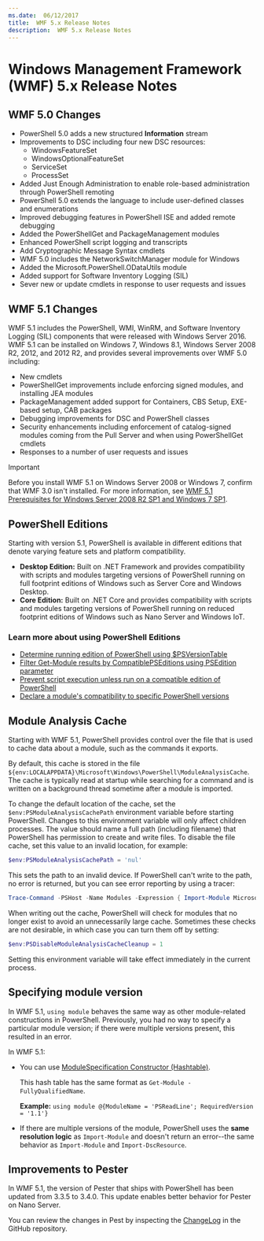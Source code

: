 ```yaml
---
ms.date:  06/12/2017
title:  WMF 5.x Release Notes
description:  WMF 5.x Release Notes
---
```


# Windows Management Framework (WMF) 5.x Release Notes

## WMF 5.0 Changes

- PowerShell 5.0 adds a new structured **Information** stream
- Improvements to DSC including four new DSC resources:
  - WindowsFeatureSet
  - WindowsOptionalFeatureSet
  - ServiceSet
  - ProcessSet
- Added Just Enough Administration to enable role-based administration through PowerShell remoting
- PowerShell 5.0 extends the language to include user-defined classes and enumerations
- Improved debugging features in PowerShell ISE and added remote debugging
- Added the PowerShellGet and PackageManagement modules
- Enhanced PowerShell script logging and transcripts
- Add Cryptographic Message Syntax cmdlets
- WMF 5.0 includes the NetworkSwitchManager module for Windows
- Added the Microsoft.PowerShell.ODataUtils module
- Added support for Software Inventory Logging (SIL)
- Sever new or update cmdlets in response to user requests and issues

## WMF 5.1 Changes

WMF 5.1 includes the PowerShell, WMI, WinRM, and Software Inventory Logging (SIL) components that
were released with Windows Server 2016. WMF 5.1 can be installed on Windows 7, Windows 8.1, Windows
Server 2008 R2, 2012, and 2012 R2, and provides several improvements over WMF 5.0 including:

- New cmdlets
- PowerShellGet improvements include enforcing signed modules, and installing JEA modules
- PackageManagement added support for Containers, CBS Setup, EXE-based setup, CAB packages
- Debugging improvements for DSC and PowerShell classes
- Security enhancements including enforcement of catalog-signed modules coming from the Pull Server
  and when using PowerShellGet cmdlets
- Responses to a number of user requests and issues

> [!IMPORTANT]
> Before you install WMF 5.1 on Windows Server 2008 or Windows 7, confirm that WMF 3.0 isn't
> installed. For more information, see
> [WMF 5.1 Prerequisites for Windows Server 2008 R2 SP1 and Windows 7 SP1](../setup/install-configure.md#wmf-51-prerequisites-for-windows-server-2008-r2-sp1-and-windows-7-sp1).

## PowerShell Editions

Starting with version 5.1, PowerShell is available in different editions that denote varying
feature sets and platform compatibility.

- **Desktop Edition:** Built on .NET Framework and provides compatibility with scripts and modules
  targeting versions of PowerShell running on full footprint editions of Windows such as Server Core
  and Windows Desktop.
- **Core Edition:** Built on .NET Core and provides compatibility with scripts and modules targeting
  versions of PowerShell running on reduced footprint editions of Windows such as Nano Server and
  Windows IoT.

### Learn more about using PowerShell Editions

- [Determine running edition of PowerShell using $PSVersionTable](/powershell/module/microsoft.powershell.core/about/about_automatic_variables)
- [Filter Get-Module results by CompatiblePSEditions using PSEdition parameter](/powershell/module/microsoft.powershell.core/get-module)
- [Prevent script execution unless run on a compatible edition of PowerShell](/powershell/scripting/gallery/concepts/script-psedition-support)
- [Declare a module's compatibility to specific PowerShell versions](/powershell/scripting/gallery/concepts/module-psedition-support)

## Module Analysis Cache

Starting with WMF 5.1, PowerShell provides control over the file that is used to cache data about a
module, such as the commands it exports.

By default, this cache is stored in the file
`${env:LOCALAPPDATA}\Microsoft\Windows\PowerShell\ModuleAnalysisCache`. The cache is typically read
at startup while searching for a command and is written on a background thread sometime after a
module is imported.

To change the default location of the cache, set the `$env:PSModuleAnalysisCachePath` environment
variable before starting PowerShell. Changes to this environment variable will only affect children
processes. The value should name a full path (including filename) that PowerShell has permission to
create and write files. To disable the file cache, set this value to an invalid location, for
example:

```powershell
$env:PSModuleAnalysisCachePath = 'nul'
```

This sets the path to an invalid device. If PowerShell can't write to the path, no error is
returned, but you can see error reporting by using a tracer:

```powershell
Trace-Command -PSHost -Name Modules -Expression { Import-Module Microsoft.PowerShell.Management -Force }
```

When writing out the cache, PowerShell will check for modules that no longer exist to avoid an
unnecessarily large cache. Sometimes these checks are not desirable, in which case you can turn them
off by setting:

```powershell
$env:PSDisableModuleAnalysisCacheCleanup = 1
```

Setting this environment variable will take effect immediately in the current process.

## Specifying module version

In WMF 5.1, `using module` behaves the same way as other module-related constructions in PowerShell.
Previously, you had no way to specify a particular module version; if there were multiple versions
present, this resulted in an error.

In WMF 5.1:

- You can use
  [ModuleSpecification Constructor (Hashtable)](/dotnet/api/microsoft.powershell.commands.modulespecification.-ctor?view=powershellsdk-1.1.0#Microsoft_PowerShell_Commands_ModuleSpecification__ctor_System_Collections_Hashtable_).

  This hash table has the same format as `Get-Module -FullyQualifiedName`.

  **Example:** `using module @{ModuleName = 'PSReadLine'; RequiredVersion = '1.1'}`

- If there are multiple versions of the module, PowerShell uses the **same resolution logic** as
  `Import-Module` and doesn't return an error--the same behavior as `Import-Module` and
  `Import-DscResource`.

## Improvements to Pester

In WMF 5.1, the version of Pester that ships with PowerShell has been updated from 3.3.5 to 3.4.0.
This update enables better behavior for Pester on Nano Server.

You can review the changes in Pest by inspecting the [ChangeLog](https://github.com/pester/Pester/blob/master/CHANGELOG.md)
in the GitHub repository.
